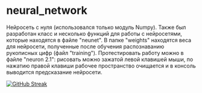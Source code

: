 # neural_network
Нейросеть с нуля (использовался только модуль Numpy). Также был разработан класс и несколько функций для работы с нейросетями, которые находятся в файле "neunet". В папке 
"weights" находятся веса для нейросети, полученные после обучения распознаванию рукописных цифр (файл "training"). Протестировать работу можно в файле "neuron 2.1":
рисовать можно зажатой левой клавишей мыши, по нажатию правой клавиши рабочее пространство очищается и в консоль выводится предсказание нейросети.


[![GitHub Streak](http://github-readme-streak-stats.herokuapp.com?user=artemsadovski&theme=dark&background=000000)](https://git.io/streak-stats)
